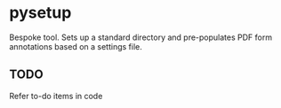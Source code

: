 # pysetup

Bespoke tool. Sets up a standard directory and pre-populates PDF form annotations based on a settings file.

## TODO

Refer to-do items in code

